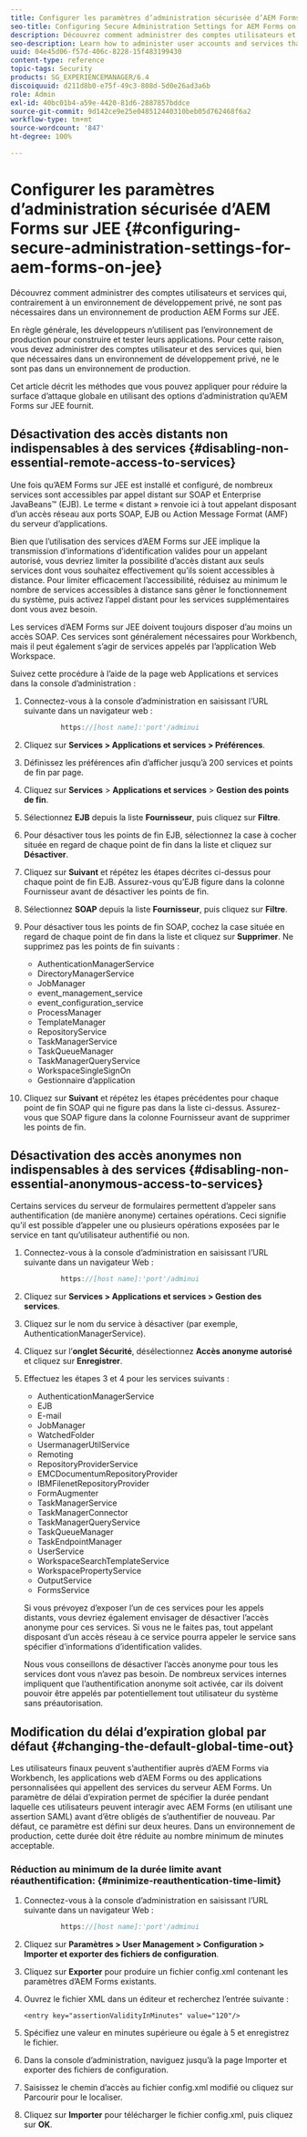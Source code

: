 ```yaml
---
title: Configurer les paramètres d’administration sécurisée d’AEM Forms sur JEE
seo-title: Configuring Secure Administration Settings for AEM Forms on JEE
description: Découvrez comment administrer des comptes utilisateurs et services qui, contrairement à un environnement de développement privé, ne sont pas nécessaires dans un environnement de production AEM Forms sur JEE.
seo-description: Learn how to administer user accounts and services that, although required in a private development environment, are not required in a production environment of AEM Forms on JEE.
uuid: 04e45d06-f57d-406c-8228-15f483199430
content-type: reference
topic-tags: Security
products: SG_EXPERIENCEMANAGER/6.4
discoiquuid: d211d8b0-e75f-49c3-808d-5d0e26ad3a6b
role: Admin
exl-id: 40bc01b4-a59e-4420-81d6-2887857bddce
source-git-commit: 9d142ce9e25e048512440310beb05d762468f6a2
workflow-type: tm+mt
source-wordcount: '847'
ht-degree: 100%

---
```


# Configurer les paramètres d’administration sécurisée d’AEM Forms sur JEE {#configuring-secure-administration-settings-for-aem-forms-on-jee}

Découvrez comment administrer des comptes utilisateurs et services qui, contrairement à un environnement de développement privé, ne sont pas nécessaires dans un environnement de production AEM Forms sur JEE.

En règle générale, les développeurs n’utilisent pas l’environnement de production pour construire et tester leurs applications. Pour cette raison, vous devez administrer des comptes utilisateur et des services qui, bien que nécessaires dans un environnement de développement privé, ne le sont pas dans un environnement de production.

Cet article décrit les méthodes que vous pouvez appliquer pour réduire la surface d’attaque globale en utilisant des options d’administration qu’AEM Forms sur JEE fournit.

## Désactivation des accès distants non indispensables à des services {#disabling-non-essential-remote-access-to-services}

Une fois qu’AEM Forms sur JEE est installé et configuré, de nombreux services sont accessibles par appel distant sur SOAP et Enterprise JavaBeans™ (EJB). Le terme « distant » renvoie ici à tout appelant disposant d’un accès réseau aux ports SOAP, EJB ou Action Message Format (AMF) du serveur d’applications.

Bien que l’utilisation des services d’AEM Forms sur JEE implique la transmission d’informations d’identification valides pour un appelant autorisé, vous devriez limiter la possibilité d’accès distant aux seuls services dont vous souhaitez effectivement qu’ils soient accessibles à distance. Pour limiter efficacement l’accessibilité, réduisez au minimum le nombre de services accessibles à distance sans gêner le fonctionnement du système, puis activez l’appel distant pour les services supplémentaires dont vous avez besoin.

Les services d’AEM Forms sur JEE doivent toujours disposer d’au moins un accès SOAP. Ces services sont généralement nécessaires pour Workbench, mais il peut également s’agir de services appelés par l’application Web Workspace.

Suivez cette procédure à l’aide de la page web Applications et services dans la console d’administration :

1. Connectez-vous à la console d’administration en saisissant l’URL suivante dans un navigateur web :

   ```java
            https://[host name]:'port'/adminui
   ```

1. Cliquez sur **Services > Applications et services > Préférences**.
1. Définissez les préférences afin d’afficher jusqu’à 200 services et points de fin par page.
1. Cliquez sur **Services** > **Applications et services** > **Gestion des points de fin**.
1. Sélectionnez **EJB** depuis la liste **Fournisseur**, puis cliquez sur **Filtre**.
1. Pour désactiver tous les points de fin EJB, sélectionnez la case à cocher située en regard de chaque point de fin dans la liste et cliquez sur **Désactiver**.
1. Cliquez sur **Suivant** et répétez les étapes décrites ci-dessus pour chaque point de fin EJB. Assurez-vous qu’EJB figure dans la colonne Fournisseur avant de désactiver les points de fin.
1. Sélectionnez **SOAP** depuis la liste **Fournisseur**, puis cliquez sur **Filtre**.
1. Pour désactiver tous les points de fin SOAP, cochez la case située en regard de chaque point de fin dans la liste et cliquez sur **Supprimer**. Ne supprimez pas les points de fin suivants :

   * AuthenticationManagerService
   * DirectoryManagerService
   * JobManager
   * event_management_service
   * event_configuration_service
   * ProcessManager
   * TemplateManager
   * RepositoryService
   * TaskManagerService
   * TaskQueueManager
   * TaskManagerQueryService
   * WorkspaceSingleSignOn
   * Gestionnaire d’application

1. Cliquez sur **Suivant** et répétez les étapes précédentes pour chaque point de fin SOAP qui ne figure pas dans la liste ci-dessus. Assurez-vous que SOAP figure dans la colonne Fournisseur avant de supprimer les points de fin.

## Désactivation des accès anonymes non indispensables à des services {#disabling-non-essential-anonymous-access-to-services}

Certains services du serveur de formulaires permettent d’appeler sans authentification (de manière anonyme) certaines opérations. Ceci signifie qu’il est possible d’appeler une ou plusieurs opérations exposées par le service en tant qu’utilisateur authentifié ou non.

1. Connectez-vous à la console d’administration en saisissant l’URL suivante dans un navigateur Web :

   ```java
            https://[host name]:'port'/adminui
   ```

1. Cliquez sur **Services > Applications et services > Gestion des services**.
1. Cliquez sur le nom du service à désactiver (par exemple, AuthenticationManagerService).
1. Cliquez sur l’**onglet Sécurité**, désélectionnez **Accès anonyme autorisé** et cliquez sur **Enregistrer**.
1. Effectuez les étapes 3 et 4 pour les services suivants :

   * AuthenticationManagerService
   * EJB
   * E-mail
   * JobManager
   * WatchedFolder
   * UsermanagerUtilService
   * Remoting
   * RepositoryProviderService
   * EMCDocumentumRepositoryProvider
   * IBMFilenetRepositoryProvider
   * FormAugmenter
   * TaskManagerService
   * TaskManagerConnector
   * TaskManagerQueryService
   * TaskQueueManager
   * TaskEndpointManager
   * UserService
   * WorkspaceSearchTemplateService
   * WorkspacePropertyService
   * OutputService
   * FormsService

   Si vous prévoyez d’exposer l’un de ces services pour les appels distants, vous devriez également envisager de désactiver l’accès anonyme pour ces services. Si vous ne le faites pas, tout appelant disposant d’un accès réseau à ce service pourra appeler le service sans spécifier d’informations d’identification valides.

   Nous vous conseillons de désactiver l’accès anonyme pour tous les services dont vous n’avez pas besoin. De nombreux services internes impliquent que l’authentification anonyme soit activée, car ils doivent pouvoir être appelés par potentiellement tout utilisateur du système sans préautorisation.

## Modification du délai d’expiration global par défaut {#changing-the-default-global-time-out}

Les utilisateurs finaux peuvent s’authentifier auprès d’AEM Forms via Workbench, les applications web d’AEM Forms ou des applications personnalisées qui appellent des services du serveur AEM Forms. Un paramètre de délai d’expiration permet de spécifier la durée pendant laquelle ces utilisateurs peuvent interagir avec AEM Forms (en utilisant une assertion SAML) avant d’être obligés de s’authentifier de nouveau. Par défaut, ce paramètre est défini sur deux heures. Dans un environnement de production, cette durée doit être réduite au nombre minimum de minutes acceptable.

### Réduction au minimum de la durée limite avant réauthentification: {#minimize-reauthentication-time-limit}

1. Connectez-vous à la console d’administration en saisissant l’URL suivante dans un navigateur Web :

   ```java
            https://[host name]:'port'/adminui
   ```

1. Cliquez sur **Paramètres > User Management > Configuration > Importer et exporter des fichiers de configuration**.
1. Cliquez sur **Exporter** pour produire un fichier config.xml contenant les paramètres d’AEM Forms existants.
1. Ouvrez le fichier XML dans un éditeur et recherchez l’entrée suivante :

   `<entry key="assertionValidityInMinutes" value="120"/>`

1. Spécifiez une valeur en minutes supérieure ou égale à 5 et enregistrez le fichier.
1. Dans la console d’administration, naviguez jusqu’à la page Importer et exporter des fichiers de configuration.
1. Saisissez le chemin d’accès au fichier config.xml modifié ou cliquez sur Parcourir pour le localiser.
1. Cliquez sur **Importer** pour télécharger le fichier config.xml, puis cliquez sur **OK**.
